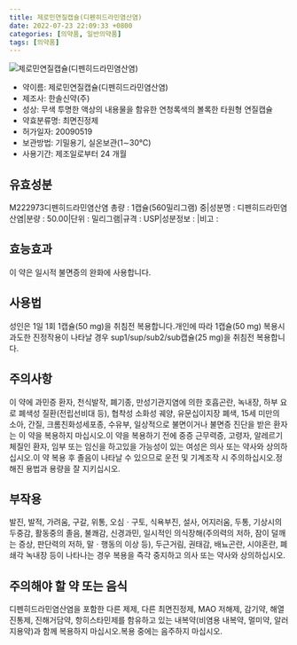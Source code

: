 ```yaml
---
title: 제로민연질캡슐(디펜히드라민염산염)
date: 2022-07-23 22:09:33 +0800
categories: [의약품, 일반의약품]
tags: [의약품]
---
```

![제로민연질캡슐(디펜히드라민염산염)](https://nedrug.mfds.go.kr/pbp/cmn/itemImageDownload/147426416757400164)

- 약이름: 제로민연질캡슐(디펜히드라민염산염)
- 제조사: 한솔신약(주)
- 성상: 무색 투명한 액상의 내용물을 함유한 연청록색의 볼록한 타원형 연질캡슐
- 약효분류명: 최면진정제
- 허가일자: 20090519
- 보관방법: 기밀용기, 실온보관(1∼30℃)
- 사용기간: 제조일로부터 24 개월
## 유효성분
M222973디펜히드라민염산염
총량 : 1캡슐(560밀리그램) 중|성분명 : 디펜히드라민염산염|분량 : 50.00|단위 : 밀리그램|규격 : USP|성분정보 : |비고 :
## 효능효과
이 약은 일시적 불면증의 완화에 사용합니다.
## 사용법
성인은 1일 1회 1캡슐(50 mg)을 취침전 복용합니다.개인에 따라 1캡슐(50 mg) 복용시 과도한 진정작용이 나타날 경우 sup1/sup/sub2/sub캡슐(25 mg)을 취침전 복용합니다.
## 주의사항
이 약에 과민증 환자, 천식발작, 폐기종, 만성기관지염에 의한 호흡곤란, 녹내장, 하부 요로 폐색성 질환(전립선비대 등), 협착성 소화성 궤양, 유문십이지장 폐색, 15세 미만의 소아, 간질, 크롬친화성세포종, 수유부, 일상적으로 불면이거나 불면증 진단을 받은 환자는 이 약을 복용하지 마십시오.이 약을 복용하기 전에 중증 근무력증, 고령자, 알레르기 체질인 환자, 임부 또는 임신을 하고있을 가능성이 있는 여성은 의사 또는 약사와 상의하십시오.이 약 복용 후 졸음이 나타날 수 있으므로 운전 및 기계조작 시 주의하십시오.정해진 용법과 용량을 잘 지키십시오.
## 부작용
발진, 발적, 가려움, 구갈, 위통, 오심ㆍ구토, 식욕부진, 설사, 어지러움, 두통, 기상시의 두중감, 활동중의 졸음, 불쾌감, 신경과민, 일시적인 의식장해(주의력의 저하, 잠이 덜깨는 증상, 판단력의 저하, 말ㆍ행동의 이상 등), 두근거림, 권태감, 배뇨곤란, 시야혼란, 폐쇄각 녹내장 등이 나타나는 경우 복용을 즉각 중지하고 의사 또는 약사와 상의하십시오.
## 주의해야 할 약 또는 음식
디펜히드라민염산염을 포함한 다른 제제, 다른 최면진정제, MAO 저해제, 감기약, 해열진통제, 진해거담약, 항히스타민제를 함유하고 있는 내복약(비염용 내복약, 멀미약, 알러지용약)과 함께 복용하지 마십시오.복용 중에는 음주하지 마십시오.
